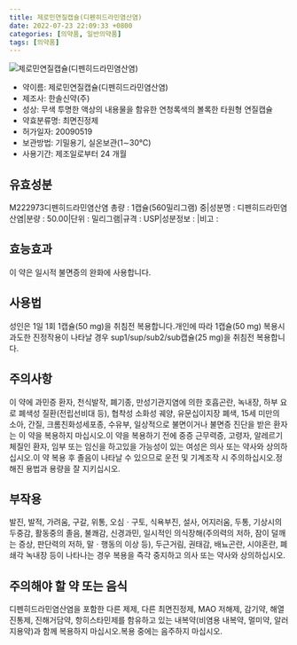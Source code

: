 ```yaml
---
title: 제로민연질캡슐(디펜히드라민염산염)
date: 2022-07-23 22:09:33 +0800
categories: [의약품, 일반의약품]
tags: [의약품]
---
```

![제로민연질캡슐(디펜히드라민염산염)](https://nedrug.mfds.go.kr/pbp/cmn/itemImageDownload/147426416757400164)

- 약이름: 제로민연질캡슐(디펜히드라민염산염)
- 제조사: 한솔신약(주)
- 성상: 무색 투명한 액상의 내용물을 함유한 연청록색의 볼록한 타원형 연질캡슐
- 약효분류명: 최면진정제
- 허가일자: 20090519
- 보관방법: 기밀용기, 실온보관(1∼30℃)
- 사용기간: 제조일로부터 24 개월
## 유효성분
M222973디펜히드라민염산염
총량 : 1캡슐(560밀리그램) 중|성분명 : 디펜히드라민염산염|분량 : 50.00|단위 : 밀리그램|규격 : USP|성분정보 : |비고 :
## 효능효과
이 약은 일시적 불면증의 완화에 사용합니다.
## 사용법
성인은 1일 1회 1캡슐(50 mg)을 취침전 복용합니다.개인에 따라 1캡슐(50 mg) 복용시 과도한 진정작용이 나타날 경우 sup1/sup/sub2/sub캡슐(25 mg)을 취침전 복용합니다.
## 주의사항
이 약에 과민증 환자, 천식발작, 폐기종, 만성기관지염에 의한 호흡곤란, 녹내장, 하부 요로 폐색성 질환(전립선비대 등), 협착성 소화성 궤양, 유문십이지장 폐색, 15세 미만의 소아, 간질, 크롬친화성세포종, 수유부, 일상적으로 불면이거나 불면증 진단을 받은 환자는 이 약을 복용하지 마십시오.이 약을 복용하기 전에 중증 근무력증, 고령자, 알레르기 체질인 환자, 임부 또는 임신을 하고있을 가능성이 있는 여성은 의사 또는 약사와 상의하십시오.이 약 복용 후 졸음이 나타날 수 있으므로 운전 및 기계조작 시 주의하십시오.정해진 용법과 용량을 잘 지키십시오.
## 부작용
발진, 발적, 가려움, 구갈, 위통, 오심ㆍ구토, 식욕부진, 설사, 어지러움, 두통, 기상시의 두중감, 활동중의 졸음, 불쾌감, 신경과민, 일시적인 의식장해(주의력의 저하, 잠이 덜깨는 증상, 판단력의 저하, 말ㆍ행동의 이상 등), 두근거림, 권태감, 배뇨곤란, 시야혼란, 폐쇄각 녹내장 등이 나타나는 경우 복용을 즉각 중지하고 의사 또는 약사와 상의하십시오.
## 주의해야 할 약 또는 음식
디펜히드라민염산염을 포함한 다른 제제, 다른 최면진정제, MAO 저해제, 감기약, 해열진통제, 진해거담약, 항히스타민제를 함유하고 있는 내복약(비염용 내복약, 멀미약, 알러지용약)과 함께 복용하지 마십시오.복용 중에는 음주하지 마십시오.
